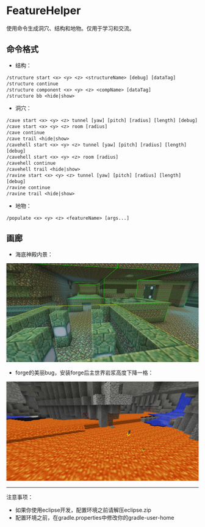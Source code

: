 # FeatureHelper

使用命令生成洞穴、结构和地物。仅用于学习和交流。

## 命令格式

* 结构：
```
/structure start <x> <y> <z> <structureName> [debug] [dataTag]
/structure continue
/structure component <x> <y> <z> <compName> [dataTag]
/structure bb <hide|show>
```

* 洞穴：
```
/cave start <x> <y> <z> tunnel [yaw] [pitch] [radius] [length] [debug]
/cave start <x> <y> <z> room [radius]
/cave continue
/cave trail <hide|show>
/cavehell start <x> <y> <z> tunnel [yaw] [pitch] [radius] [length] [debug]
/cavehell start <x> <y> <z> room [radius]
/cavehell continue
/cavehell trail <hide|show>
/ravine start <x> <y> <z> tunnel [yaw] [pitch] [radius] [length] [debug]
/ravine continue
/ravine trail <hide|show>
```

* 地物：
```
/populate <x> <y> <z> <featureName> [args...]
```

## 画廊

* 海底神殿内景：

![monument](img/monument.png)

* forge的美丽bug，安装forge后主世界岩浆高度下降一格：

![lava](img/lava.png)

---

注意事项：
* 如果你使用eclipse开发，配置环境之前请解压eclipse.zip
* 配置环境之前，在gradle.properties中修改你的gradle-user-home
